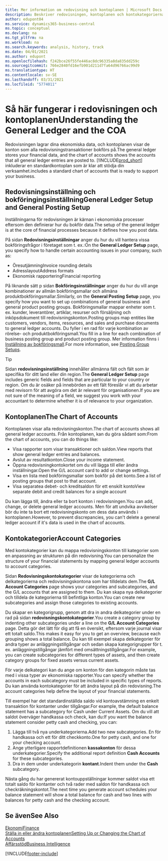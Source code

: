```yaml
---
title: Mer information om redovisning och kontoplanen | Microsoft Docs
description: Beskriver redovisningen, kontoplanen och kontokategorierna.
author: edupont04
ms.service: dynamics365-business-central
ms.topic: conceptual
ms.devlang: na
ms.tgt_pltfrm: na
ms.workload: na
ms.search.keywords: analysis, history, track
ms.date: 04/01/2021
ms.author: edupont
ms.openlocfilehash: f242bce26f55fe446ac8dc96335a8da835dd259c
ms.sourcegitcommit: 766e2840fd16efb901d211d7fa64d96766ac99d9
ms.translationtype: HT
ms.contentlocale: sv-SE
ms.lasthandoff: 03/31/2021
ms.locfileid: "5774011"
---
```

# <a name="understanding-the-general-ledger-and-the-coa"></a><span data-ttu-id="3c2ff-103">Så här fungerar i redovisningen och kontoplanen</span><span class="sxs-lookup"><span data-stu-id="3c2ff-103">Understanding the General Ledger and the COA</span></span>

<span data-ttu-id="3c2ff-104">Redovisningen lagrar dina ekonomiska data, och kontoplanen visar de konton som alla redovisningstransaktioner bokförs på.</span><span class="sxs-lookup"><span data-stu-id="3c2ff-104">The general ledger stores your financial data, and the chart of accounts shows the accounts that all general ledger entries are posted to.</span></span> [!INCLUDE[prod_short](includes/prod_short.md)] <span data-ttu-id="3c2ff-105">inkluderar en standardkontoplan som är klar att stödja din verksamhet.</span><span class="sxs-lookup"><span data-stu-id="3c2ff-105">includes a standard chart of accounts that is ready to support your business.</span></span>

## <a name="general-ledger-setup-and-general-posting-setup"></a><span data-ttu-id="3c2ff-106">Redovisningsinställning och bokföringingsinställning</span><span class="sxs-lookup"><span data-stu-id="3c2ff-106">General Ledger Setup and General Posting Setup</span></span>

<span data-ttu-id="3c2ff-107">Inställningarna för redovisningen är kärnan i ekonomiska processer eftersom den definierar hur du bokför data.</span><span class="sxs-lookup"><span data-stu-id="3c2ff-107">The setup of the general ledger is at the core of financial processes because it defines how you post data.</span></span>  

<span data-ttu-id="3c2ff-108">På sidan **Redovisningsinställningar** anger du hur du vill hantera vissa bokföringsfrågor i företaget som t. ex.:</span><span class="sxs-lookup"><span data-stu-id="3c2ff-108">On the **General Ledger Setup** page, you specify how to handle certain accounting issues in your company, such as:</span></span>  

* <span data-ttu-id="3c2ff-109">Öresutjämning</span><span class="sxs-lookup"><span data-stu-id="3c2ff-109">Invoice rounding details</span></span>  
* <span data-ttu-id="3c2ff-110">Adresslayout</span><span class="sxs-lookup"><span data-stu-id="3c2ff-110">Address formats</span></span>  
* <span data-ttu-id="3c2ff-111">Ekonomisk rapportering</span><span class="sxs-lookup"><span data-stu-id="3c2ff-111">Financial reporting</span></span>  

<span data-ttu-id="3c2ff-112">På liknande sätt p sidan **Bokföringsinställningar** anger du hur du vill ange kombinationer av allmän bokföringsmallar och allmäna produktbokföringsmallar.</span><span class="sxs-lookup"><span data-stu-id="3c2ff-112">Similarly, on the **General Posting Setup** page, you specify how you want to set up combinations of general business and general product posting groups.</span></span> <span data-ttu-id="3c2ff-113">Bokföringsmallar mappar enheter som t. ex. kunder, leverantörer, artiklar, resurser och försäljning och inköpsdokument till redovisningskonton.</span><span class="sxs-lookup"><span data-stu-id="3c2ff-113">Posting groups map entities like customers, vendors, items, resources, and sales and purchase documents to general ledger accounts.</span></span> <span data-ttu-id="3c2ff-114">Du fyller i en rad för varje kombination av rörelse- och produktbokföringsmall.</span><span class="sxs-lookup"><span data-stu-id="3c2ff-114">You fill in a line for each combination of business posting group and product posting group.</span></span> <span data-ttu-id="3c2ff-115">Mer information finns i [Inställning av bokföringsmall](finance-posting-groups.md).</span><span class="sxs-lookup"><span data-stu-id="3c2ff-115">For more information, see [Posting Group Setups](finance-posting-groups.md).</span></span>  

> [!TIP]
> <span data-ttu-id="3c2ff-116">Sidan **redovisningsinställning** innehåller allmänna fält och fält som är specifika för ditt land eller din region.</span><span class="sxs-lookup"><span data-stu-id="3c2ff-116">The **General Ledger Setup** page includes generic fields and fields that are particular to your country or region.</span></span> <span data-ttu-id="3c2ff-117">Om du är osäker på innebörden av ett fält föreslår vi att du arbetar med revisorn för att avgöra om det är relevant för organisationen.</span><span class="sxs-lookup"><span data-stu-id="3c2ff-117">If you are not sure of the meaning of a field, we suggest you work with your accountant to determine whether it is of relevance to your organization.</span></span>  

## <a name="the-chart-of-accounts"></a><span data-ttu-id="3c2ff-118">Kontoplanen</span><span class="sxs-lookup"><span data-stu-id="3c2ff-118">The Chart of Accounts</span></span>

<span data-ttu-id="3c2ff-119">Kontoplanen visar alla redovisningskonton.</span><span class="sxs-lookup"><span data-stu-id="3c2ff-119">The chart of accounts shows all general ledger accounts.</span></span> <span data-ttu-id="3c2ff-120">Från kontoplanen, kan du göra sådant som:</span><span class="sxs-lookup"><span data-stu-id="3c2ff-120">From the chart of accounts, you can do things like:</span></span>  

* <span data-ttu-id="3c2ff-121">Visa rapporter som visar transaktioner och saldon.</span><span class="sxs-lookup"><span data-stu-id="3c2ff-121">View reports that show general ledger entries and balances.</span></span>  
* <span data-ttu-id="3c2ff-122">Avslut av resultatkonton.</span><span class="sxs-lookup"><span data-stu-id="3c2ff-122">Close your income statement.</span></span>  
* <span data-ttu-id="3c2ff-123">Öppna redovisningkontokortet om du vill lägga till eller ändra inställningar.</span><span class="sxs-lookup"><span data-stu-id="3c2ff-123">Open the G/L account card to add or change settings.</span></span>  
* <span data-ttu-id="3c2ff-124">Visa en lista med bokföringsmallar som bokför på det konto.</span><span class="sxs-lookup"><span data-stu-id="3c2ff-124">See a list of posting groups that post to that account.</span></span>
* <span data-ttu-id="3c2ff-125">Visa separatea debet- och kreditsaldon för ett enskilt konto</span><span class="sxs-lookup"><span data-stu-id="3c2ff-125">View separate debit and credit balances for a single account</span></span>  

<span data-ttu-id="3c2ff-126">Du kan lägga till, ändra eller ta bort konton i redovisningen.</span><span class="sxs-lookup"><span data-stu-id="3c2ff-126">You can add, change, or delete general ledger accounts.</span></span> <span data-ttu-id="3c2ff-127">Men för att undvika avvikelser bör du inte ta bort ett redovisningskonto om dess data används i kontoplanen.</span><span class="sxs-lookup"><span data-stu-id="3c2ff-127">However, to prevent discrepancies, you can't delete a general ledger account if it's data is used in the chart of accounts.</span></span>  

## <a name="account-categories"></a><span data-ttu-id="3c2ff-128">Kontokategorier</span><span class="sxs-lookup"><span data-stu-id="3c2ff-128">Account Categories</span></span>

<span data-ttu-id="3c2ff-129">Med kontokategorier kan du mappa redovisningskonton till kategorier som en anpassning av strukturen på din redovisning.</span><span class="sxs-lookup"><span data-stu-id="3c2ff-129">You can personalize the structure of your financial statements by mapping general ledger accounts to account categories.</span></span>  

<span data-ttu-id="3c2ff-130">Sidan **Redovisningskontokategorier** visar de kategorierna och delkategorierna och redovisningskontona som har tilldelats dem.</span><span class="sxs-lookup"><span data-stu-id="3c2ff-130">The **G/L Account Categories** page shows your categories and subcategories, and the G/L accounts that are assigned to them.</span></span> <span data-ttu-id="3c2ff-131">Du kan skapa nya delkategorier och tilldela de kategorierna till befintliga konton.</span><span class="sxs-lookup"><span data-stu-id="3c2ff-131">You can create new subcategories and assign those categories to existing accounts.</span></span>  

<span data-ttu-id="3c2ff-132">Du skapar en kategorigrupp, genom att dra in andra delkategorier under en rad på sidan **redovisningskontokategorier**.</span><span class="sxs-lookup"><span data-stu-id="3c2ff-132">You create a category group by indenting other subcategories under a line on the **G/L Account Categories** page.</span></span> <span data-ttu-id="3c2ff-133">Detta gör det lätt för dig att få en översikt, eftersom varje journal visar ett totalt saldo.</span><span class="sxs-lookup"><span data-stu-id="3c2ff-133">This makes it easy for you to get an overview, because each grouping shows a total balance.</span></span> <span data-ttu-id="3c2ff-134">Du kan till exempel skapa delkategorier för andra typer av anläggningstillgångar och sedan skapa kategorigrupper för t. ex. anläggningstillgångar jämfört med omsättningstillgångar.</span><span class="sxs-lookup"><span data-stu-id="3c2ff-134">For example, you can create subcategories for different types of assets, and then create category groups for fixed assets versus current assets.</span></span>  

<span data-ttu-id="3c2ff-135">För varje delkategori kan du ange om konton för den kategorin måste tas med i vissa typer av ekonomiska rapporter.</span><span class="sxs-lookup"><span data-stu-id="3c2ff-135">You can specify whether the accounts in each subcategory must be included in specific types of reports.</span></span> <span data-ttu-id="3c2ff-136">Du kan använda kontokategorier för att ändra layout på din redovisning.</span><span class="sxs-lookup"><span data-stu-id="3c2ff-136">The account categories help define the layout of your financial statements.</span></span>  

<span data-ttu-id="3c2ff-137">Till exempel har det standardinställda saldo vid kontoavstämning en enkelt transaktion för kontanter under tillgångar.</span><span class="sxs-lookup"><span data-stu-id="3c2ff-137">For example, the default balance statement has a subcategory for Cash under Current Assets.</span></span> <span data-ttu-id="3c2ff-138">Om du vill att saldot överväger handkassa och check, kan du:</span><span class="sxs-lookup"><span data-stu-id="3c2ff-138">If you want the balance statement consider petty cash and checking, you can:</span></span>  

1. <span data-ttu-id="3c2ff-139">Lägga till två nya underkategorierna.</span><span class="sxs-lookup"><span data-stu-id="3c2ff-139">Add two new subcategories.</span></span> <span data-ttu-id="3c2ff-140">En för handkassa och ett för ditt checkkonto.</span><span class="sxs-lookup"><span data-stu-id="3c2ff-140">One for petty cash, and one for your checking account.</span></span>  
2. <span data-ttu-id="3c2ff-141">Ange ytterligare rapportdefinitionen **kassakonton** för dessa underkategorier.</span><span class="sxs-lookup"><span data-stu-id="3c2ff-141">Specify the additional report definition **Cash Accounts** for these subcategories.</span></span>  
3. <span data-ttu-id="3c2ff-142">Dra in dem under underkategorin **kontant**.</span><span class="sxs-lookup"><span data-stu-id="3c2ff-142">Indent them under the **Cash** subcategory.</span></span>  

<span data-ttu-id="3c2ff-143">Nästa gång du har genererat kontouppställningar kommer saldot visa ett totalt saldo för kontanter och två rader med saldon för handkassa och checkräkningskontot.</span><span class="sxs-lookup"><span data-stu-id="3c2ff-143">The next time you generate account schedules your balance statement will show a total balance for cash and two lines with balances for petty cash and the checking account.</span></span>  

## <a name="see-also"></a><span data-ttu-id="3c2ff-144">Se även</span><span class="sxs-lookup"><span data-stu-id="3c2ff-144">See Also</span></span>

[<span data-ttu-id="3c2ff-145">Ekonomi</span><span class="sxs-lookup"><span data-stu-id="3c2ff-145">Finance</span></span>](finance.md)  
[<span data-ttu-id="3c2ff-146">Ställa in eller ändra kontoplanen</span><span class="sxs-lookup"><span data-stu-id="3c2ff-146">Setting Up or Changing the Chart of Accounts</span></span>](finance-setup-chart-accounts.md)  
[<span data-ttu-id="3c2ff-147">Affärsstöd</span><span class="sxs-lookup"><span data-stu-id="3c2ff-147">Business Intelligence</span></span>](bi.md)  


[!INCLUDE[footer-include](includes/footer-banner.md)]